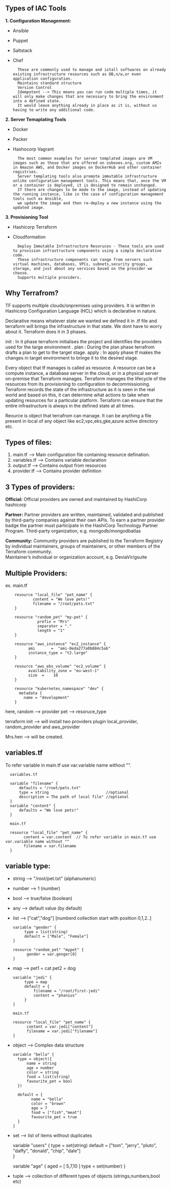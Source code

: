 Types of IAC Tools
------------------

**1. Configuration Management:**

  - Ansible
  - Puppet
  - Saltstack
  - Chef

          These are commonly used to manage and istall softwares on already existing infrastructure resources such as DB,n/w,or even application configuration.
          Maintains standard structure
          Version Control
          Idempotent --> This means you can run code multiple times, it will only make changes that are necessary to bring the environment into a defined state.
          It would leave anything already in place as it is, without us having to write any additional code.

**2. Server Temaplating Tools**

  - Docker
  - Packer
  - Hashocorp Vagrant

          The most common examples for server templated images are VM images such as those that are offered on osboxes.org, custom AMIs in Amazon AWS, and Docker images on DockerHub and other container registries. 
          Server templating tools also promote immutable infrastructure unlike configuration management tools. This means that, once the VM or a container is deployed, it is designed to remain unchanged.
          If there are changes to be made to the image, instead of updating the running instance, like in the case of configuration management tools such as Ansible,
          we update the image and then re-deploy a new instance using the updated image.

**3. Provisioning Tool**

  - Hashicorp Terraform
  - Cloudformation

          Deploy Immutable Infrastructure Resoruces - These tools are used to provision infrastructure components using a simple declarative code.
          These infrastructure components can range from servers such virtual machines, databases, VPCs, subnets,security groups, storage, and just about any services based on the provider we choose.
          Supports multiple providers.

Why Terrafrom?
--------------

TF supports multiple clouds/onpremises using providers. 
It is written in Hashicorp Configuration Language (HCL) which is declarative in nature.

Declarative means whatever state we wanted we defined it in .tf file and terraform will brings the infrastructure in that state. We dont have to worry about it.
Terraform does it in 3 phases.

init : In it phase terraform initialises the project and identifies the providers used for the targe environment .
plan : During the plan phase terrafrom drafts a plan to get to the target stage.
apply : In apply phase tf makes the changes in target environment to bringe it to the desired stage.

Every object that tf manages is called as resource. A resource can be a compute instance, a database server in the cloud, or in a physical server on-premise that Terraform manages.
Terraform manages the lifecycle of the resources from its provisioning to configuration to decommissioning.
Terraform records the state of the infrastructure as it is seen in the real world and based on this,
it can determine what actions to take when updating resources for a particular platform.
Terraform can ensure that the entire infrastructure is always in the defined state at all times.

Reource is object that terrafrom can manage. It can be anything a file present in local of any object like ec2,vpc,eks,gke,azure active directory etc.

Types of files:
--------------
1. main.tf         --> Main configuration file containing resource defination.
2. variables.tf    --> Contains variable declaration
3. output.tf       --> Contains output from resources
4. provider.tf     --> Contains provider definition

3 Types of providers:
---------------------

**Official:** Official providers are owned and maintained by HashiCorp	hashicorp

**Partner:** Partner providers are written, maintained, validated and published by third-party companies against their own APIs. 
To earn a partner provider badge the partner must participate in the HashiCorp Technology Partner Program.	Third-party organization, e.g. mongodb/mongodbatlas

**Community:** Community providers are published to the Terraform Registry by individual maintainers, groups of maintainers, or other members of the Terraform community.	
Maintainer’s individual or organization account, e.g. DeviaVir/gsuite

Multiple Providers:
-------------------
ex. main.tf

        resource "local_file" "pet_name" {
        	    content = "We love pets!"
        	    filename = "/root/pets.txt"
        }
        
        resource "random_pet" "my-pet" {
        	      prefix = "Mrs"
        	      separator = "."
        	      length = "1"
        }
        
        resource "aws_instance" "ec2_instance" {
        	  ami       =  "ami-0eda277a0b884c5ab" 
        	  instance_type = "t2.large"
        }
        
        resource "aws_ebs_volume" "ec2_volume" {
        	  availability_zone = "eu-west-1"
        	  size  =    10
        }

        resource "kubernetes_namespace" "dev" {
          metadata {
            name = "development"
        }

here, random --> provider
      pet --> resoruce_type

terraform init --> will install two providers plugin local_provider, random_provider and aws_provider

Mrs.hen --> will be created.

variables.tf
------------

To refer variable in main.tf use var.variable name without "".

      variables.tf
      
      variable "filename" {
          defaults = "/root/pets.txt"
          type = string                         //optional
          description = The path of local file" //optional
      }
      variable "content" {
          defaults = "We love pets!"
      }

      main.tf
      
      resource "local_file" "pet_name" {
        	content = var.content  // To refer variable in main.tf use var.variable name without ""
        	filename = var.filename
      }

variable type:
-------------
- string --> "/root/pet.txt" (alphanumeric)
- number --> 1               (number)
- bool   --> true/false      (boolean)
- any    --> default value   (by default)
- list   --> ["cat","dog"]   [numberd collection start with position 0,1,2..]

      variable "gender" {
           type = list(string)
           default = ["Male", "Female"]
      }

      resource "random_pet" "mypet" {
            gender = var.genger[0]
      }

- map    -->  pet1 = cat
              pet2 = dog

      variable "jedi" {
           type = map
           default = {
               filename = "/root/first-jedi"
               content = "phanius"
           }
      }

      main.tf

      resource "local_file" "pet_name" {
        	content = var.jedi["content"]
        	filename = var.jedi["filename"]
      }

- object --> Complex data structure

      variable "bella" {
        type = object({
            name = string
            age = number
            color = string
            food = list(string)
            favourite_pet = bool
        })
    
        default = {
              name = "bella"
              color = "brown"
              age = 7
              food = ["fish","meat"]
              favourite_pet = true
        }    
      }

- set    --> list of items without duplicates

    variable "users" {
         type = set(string)
         default = ["tom", "jerry", "pluto", "daffy", "donald", "chip", "dale"]  
    }

    variable "age" {
        aged = [ 5,7,10 ]
        type = set(number)
  }

- tuple  --> collection of different types of objects (strings,numbers,bool etc)

  
